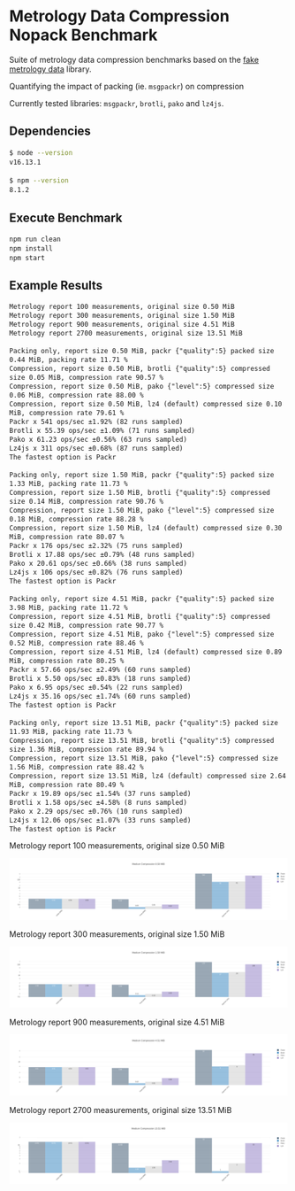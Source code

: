 # Metrology Data Compression Nopack Benchmark

Suite of metrology data compression benchmarks based on the [fake metrology data](https://github.com/dstanesc/fake-metrology-data) library.

Quantifying the impact of packing (ie. `msgpackr`) on compression

Currently tested libraries: `msgpackr`, `brotli`, `pako` and `lz4js`.


## Dependencies

```sh
$ node --version
v16.13.1

$ npm --version
8.1.2
```

## Execute Benchmark

```sh
npm run clean
npm install
npm start
```


## Example Results


```
Metrology report 100 measurements, original size 0.50 MiB
Metrology report 300 measurements, original size 1.50 MiB
Metrology report 900 measurements, original size 4.51 MiB
Metrology report 2700 measurements, original size 13.51 MiB

Packing only, report size 0.50 MiB, packr {"quality":5} packed size 0.44 MiB, packing rate 11.71 %
Compression, report size 0.50 MiB, brotli {"quality":5} compressed size 0.05 MiB, compression rate 90.57 %
Compression, report size 0.50 MiB, pako {"level":5} compressed size 0.06 MiB, compression rate 88.00 %
Compression, report size 0.50 MiB, lz4 (default) compressed size 0.10 MiB, compression rate 79.61 %
Packr x 541 ops/sec ±1.92% (82 runs sampled)
Brotli x 55.39 ops/sec ±1.09% (71 runs sampled)
Pako x 61.23 ops/sec ±0.56% (63 runs sampled)
Lz4js x 311 ops/sec ±0.68% (87 runs sampled)
The fastest option is Packr

Packing only, report size 1.50 MiB, packr {"quality":5} packed size 1.33 MiB, packing rate 11.73 %
Compression, report size 1.50 MiB, brotli {"quality":5} compressed size 0.14 MiB, compression rate 90.76 %
Compression, report size 1.50 MiB, pako {"level":5} compressed size 0.18 MiB, compression rate 88.28 %
Compression, report size 1.50 MiB, lz4 (default) compressed size 0.30 MiB, compression rate 80.07 %
Packr x 176 ops/sec ±2.32% (75 runs sampled)
Brotli x 17.88 ops/sec ±0.79% (48 runs sampled)
Pako x 20.61 ops/sec ±0.66% (38 runs sampled)
Lz4js x 106 ops/sec ±0.82% (76 runs sampled)
The fastest option is Packr

Packing only, report size 4.51 MiB, packr {"quality":5} packed size 3.98 MiB, packing rate 11.72 %
Compression, report size 4.51 MiB, brotli {"quality":5} compressed size 0.42 MiB, compression rate 90.77 %
Compression, report size 4.51 MiB, pako {"level":5} compressed size 0.52 MiB, compression rate 88.46 %
Compression, report size 4.51 MiB, lz4 (default) compressed size 0.89 MiB, compression rate 80.25 %
Packr x 57.66 ops/sec ±2.49% (60 runs sampled)
Brotli x 5.50 ops/sec ±0.83% (18 runs sampled)
Pako x 6.95 ops/sec ±0.54% (22 runs sampled)
Lz4js x 35.16 ops/sec ±1.74% (60 runs sampled)
The fastest option is Packr

Packing only, report size 13.51 MiB, packr {"quality":5} packed size 11.93 MiB, packing rate 11.73 %
Compression, report size 13.51 MiB, brotli {"quality":5} compressed size 1.36 MiB, compression rate 89.94 %
Compression, report size 13.51 MiB, pako {"level":5} compressed size 1.56 MiB, compression rate 88.42 %
Compression, report size 13.51 MiB, lz4 (default) compressed size 2.64 MiB, compression rate 80.49 %
Packr x 19.89 ops/sec ±1.54% (37 runs sampled)
Brotli x 1.58 ops/sec ±4.58% (8 runs sampled)
Pako x 2.29 ops/sec ±0.76% (10 runs sampled)
Lz4js x 12.06 ops/sec ±1.07% (33 runs sampled)
The fastest option is Packr

```

Metrology report 100 measurements, original size 0.50 MiB

![](./img/050-medc.png)

Metrology report 300 measurements, original size 1.50 MiB

![](./img/150-medc.png)

Metrology report 900 measurements, original size 4.51 MiB

![](./img/451-medc.png)

Metrology report 2700 measurements, original size 13.51 MiB

![](./img/1351-medc.png)
